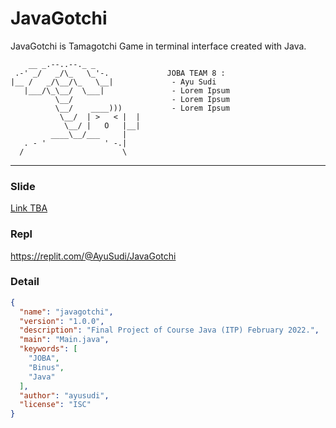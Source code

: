 # JavaGotchi 

JavaGotchi is Tamagotchi Game in terminal interface created with Java.

        __ _.--..--._ _
     .-' _/   _/\_   \_'-.             JOBA TEAM 8 : 
    |__ /   _/\__/\_   \__|             - Ayu Sudi
       |___/\_\__/  \___|               - Lorem Ipsum
              \__/                      - Lorem Ipsum
              \__/    ____)))           - Lorem Ipsum
               \__/  | >   < |  |
                \__/ |   O   |__|
             ____\__/___     |
       . - '             ' -.|
      /                      \
________                    ___________


### Slide 
[Link TBA]()

### Repl 
https://replit.com/@AyuSudi/JavaGotchi

### Detail 
```json
{
  "name": "javagotchi",
  "version": "1.0.0",
  "description": "Final Project of Course Java (ITP) February 2022.",
  "main": "Main.java",
  "keywords": [
    "JOBA",
    "Binus",
    "Java"
  ],
  "author": "ayusudi",
  "license": "ISC"
}
```